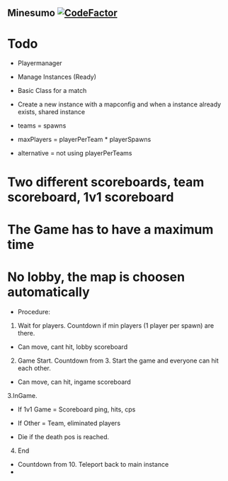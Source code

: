 ## Minesumo [![CodeFactor](https://www.codefactor.io/repository/github/goldengamerlp/minesumo/badge)](https://www.codefactor.io/repository/github/goldengamerlp/minesumo)
# Todo
- Playermanager
- Manage Instances (Ready)
- Basic Class for a match
- Create a new instance with a mapconfig and when a instance already exists, shared instance

- teams = spawns
- maxPlayers = playerPerTeam * playerSpawns
- alternative = not using playerPerTeams

# Two different scoreboards, team scoreboard, 1v1 scoreboard
# The Game has to have a maximum time
# No lobby, the map is choosen automatically

- Procedure:
1. Wait for players. Countdown if min players (1 player per spawn) are there.
- Can move, cant hit, lobby scoreboard

2. Game Start. Countdown from 3. Start the game and everyone can hit each other.
- Can move, can hit, ingame scoreboard

3.InGame. 
- If 1v1 Game = Scoreboard ping, hits, cps
- If Other = Team, eliminated players

- Die if the death pos is reached.

4. End
- Countdown from 10. Teleport back to main instance
- 
